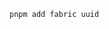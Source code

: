 ```
pnpm add fabric uuid


```

<!-- 

{
  "name": "livediv",
  "version": "0.1.0",
  "private": true,
  "scripts": {
    "dev": "next dev",
    "build": "next build",
    "start": "next start",
    "lint": "next lint"
  },
  "dependencies": {
    "@liveblocks/client": "^2.5.2",
    "@liveblocks/react": "^2.5.2",
    "@liveblocks/react-comments": "^1.12.0",
    "@types/fabric": "^5.3.9",
    "class-variance-authority": "^0.7.0",
    "clsx": "^2.1.1",
    "fabric": "^6.3.0",
    "lucide-react": "^0.429.0",
    "next": "14.2.6",
    "react": "^18",
    "react-dom": "^18",
    "tailwind-merge": "^2.5.2",
    "tailwindcss-animate": "^1.0.7",
    "uuid": "^10.0.0"
  },
  "devDependencies": {
    "@types/node": "^20",
    "@types/react": "^18",
    "@types/react-dom": "^18",
    "eslint": "^8",
    "eslint-config-next": "14.2.6",
    "postcss": "^8",
    "tailwindcss": "^3.4.1",
    "typescript": "^5"
  }
}





 -->